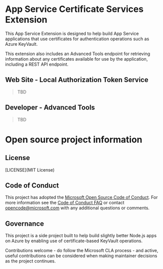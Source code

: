 # App Service Certificate Services Extension

This App Service Extension is designed to help build App Service applications that
use certificates for authentication operations such as Azure KeyVault.

This extension also includes an Advanced Tools endpoint for retrieving information
about any certificates available for use by the application, including a REST API
endpoint.

## Web Site - Local Authorization Token Service

> TBD

## Developer - Advanced Tools

> TBD

# Open source project information

## License

[LICENSE](MIT License)

## Code of Conduct

This project has adopted the [Microsoft Open Source Code of
Conduct](https://opensource.microsoft.com/codeofconduct/).
For more information see the [Code of Conduct
FAQ](https://opensource.microsoft.com/codeofconduct/faq/) or
contact [opencode@microsoft.com](mailto:opencode@microsoft.com)
with any additional questions or comments.

## Governance

This project is a side project built to help build slightly better Node.js apps
on Azure by enabling use of certificate-based KeyVault operations.

Contributions welcome - do follow the Microsoft CLA process - and active, useful
contributions can be considered when making maintainer decisions as the project
continues.
